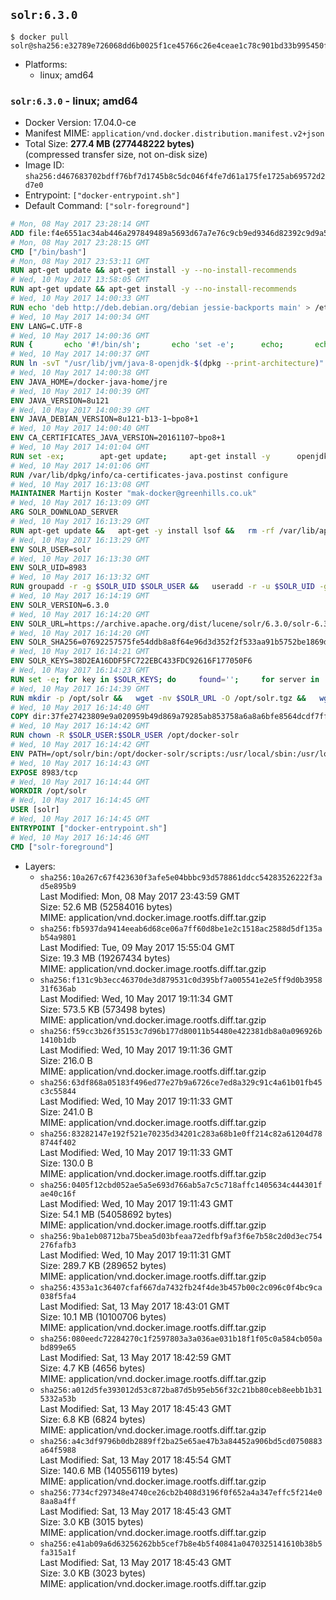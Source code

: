 ## `solr:6.3.0`

```console
$ docker pull solr@sha256:e32789e726068dd6b0025f1ce45766c26e4ceae1c78c901bd33b995450f4deff
```

-	Platforms:
	-	linux; amd64

### `solr:6.3.0` - linux; amd64

-	Docker Version: 17.04.0-ce
-	Manifest MIME: `application/vnd.docker.distribution.manifest.v2+json`
-	Total Size: **277.4 MB (277448222 bytes)**  
	(compressed transfer size, not on-disk size)
-	Image ID: `sha256:d467683702bdff76bf7d1745b8c5dc046f4fe7d61a175fe1725ab69572d2d7e0`
-	Entrypoint: `["docker-entrypoint.sh"]`
-	Default Command: `["solr-foreground"]`

```dockerfile
# Mon, 08 May 2017 23:28:14 GMT
ADD file:f4e6551ac34ab446a297849489a5693d67a7e76c9cb9ed9346d82392c9d9a5fe in / 
# Mon, 08 May 2017 23:28:15 GMT
CMD ["/bin/bash"]
# Mon, 08 May 2017 23:53:11 GMT
RUN apt-get update && apt-get install -y --no-install-recommends 		ca-certificates 		curl 		wget 	&& rm -rf /var/lib/apt/lists/*
# Wed, 10 May 2017 13:58:05 GMT
RUN apt-get update && apt-get install -y --no-install-recommends 		bzip2 		unzip 		xz-utils 	&& rm -rf /var/lib/apt/lists/*
# Wed, 10 May 2017 14:00:33 GMT
RUN echo 'deb http://deb.debian.org/debian jessie-backports main' > /etc/apt/sources.list.d/jessie-backports.list
# Wed, 10 May 2017 14:00:34 GMT
ENV LANG=C.UTF-8
# Wed, 10 May 2017 14:00:36 GMT
RUN { 		echo '#!/bin/sh'; 		echo 'set -e'; 		echo; 		echo 'dirname "$(dirname "$(readlink -f "$(which javac || which java)")")"'; 	} > /usr/local/bin/docker-java-home 	&& chmod +x /usr/local/bin/docker-java-home
# Wed, 10 May 2017 14:00:37 GMT
RUN ln -svT "/usr/lib/jvm/java-8-openjdk-$(dpkg --print-architecture)" /docker-java-home
# Wed, 10 May 2017 14:00:38 GMT
ENV JAVA_HOME=/docker-java-home/jre
# Wed, 10 May 2017 14:00:39 GMT
ENV JAVA_VERSION=8u121
# Wed, 10 May 2017 14:00:39 GMT
ENV JAVA_DEBIAN_VERSION=8u121-b13-1~bpo8+1
# Wed, 10 May 2017 14:00:40 GMT
ENV CA_CERTIFICATES_JAVA_VERSION=20161107~bpo8+1
# Wed, 10 May 2017 14:01:04 GMT
RUN set -ex; 		apt-get update; 	apt-get install -y 		openjdk-8-jre-headless="$JAVA_DEBIAN_VERSION" 		ca-certificates-java="$CA_CERTIFICATES_JAVA_VERSION" 	; 	rm -rf /var/lib/apt/lists/*; 		[ "$(readlink -f "$JAVA_HOME")" = "$(docker-java-home)" ]; 		update-alternatives --get-selections | awk -v home="$(readlink -f "$JAVA_HOME")" 'index($3, home) == 1 { $2 = "manual"; print | "update-alternatives --set-selections" }'; 	update-alternatives --query java | grep -q 'Status: manual'
# Wed, 10 May 2017 14:01:06 GMT
RUN /var/lib/dpkg/info/ca-certificates-java.postinst configure
# Wed, 10 May 2017 16:13:08 GMT
MAINTAINER Martijn Koster "mak-docker@greenhills.co.uk"
# Wed, 10 May 2017 16:13:09 GMT
ARG SOLR_DOWNLOAD_SERVER
# Wed, 10 May 2017 16:13:29 GMT
RUN apt-get update &&   apt-get -y install lsof &&   rm -rf /var/lib/apt/lists/*
# Wed, 10 May 2017 16:13:29 GMT
ENV SOLR_USER=solr
# Wed, 10 May 2017 16:13:30 GMT
ENV SOLR_UID=8983
# Wed, 10 May 2017 16:13:32 GMT
RUN groupadd -r -g $SOLR_UID $SOLR_USER &&   useradd -r -u $SOLR_UID -g $SOLR_USER $SOLR_USER
# Wed, 10 May 2017 16:14:19 GMT
ENV SOLR_VERSION=6.3.0
# Wed, 10 May 2017 16:14:20 GMT
ENV SOLR_URL=https://archive.apache.org/dist/lucene/solr/6.3.0/solr-6.3.0.tgz
# Wed, 10 May 2017 16:14:20 GMT
ENV SOLR_SHA256=07692257575fe54ddb8a8f64e96d3d352f2f533aa91b5752be1869d2acf2f544
# Wed, 10 May 2017 16:14:21 GMT
ENV SOLR_KEYS=38D2EA16DDF5FC722EBC433FDC92616F177050F6
# Wed, 10 May 2017 16:14:23 GMT
RUN set -e; for key in $SOLR_KEYS; do     found='';     for server in       ha.pool.sks-keyservers.net       hkp://keyserver.ubuntu.com:80       hkp://p80.pool.sks-keyservers.net:80       pgp.mit.edu     ; do       echo "  trying $server for $key";       gpg --keyserver "$server" --keyserver-options timeout=10 --recv-keys "$key" && found=yes && break;     done;     test -z "$found" && echo >&2 "error: failed to fetch $key from several disparate servers -- network issues?" && exit 1;   done;   exit 0
# Wed, 10 May 2017 16:14:39 GMT
RUN mkdir -p /opt/solr &&   wget -nv $SOLR_URL -O /opt/solr.tgz &&   wget -nv $SOLR_URL.asc -O /opt/solr.tgz.asc &&   echo "$SOLR_SHA256 */opt/solr.tgz" | sha256sum -c - &&   (>&2 ls -l /opt/solr.tgz /opt/solr.tgz.asc) &&   gpg --batch --verify /opt/solr.tgz.asc /opt/solr.tgz &&   tar -C /opt/solr --extract --file /opt/solr.tgz --strip-components=1 &&   rm /opt/solr.tgz* &&   rm -Rf /opt/solr/docs/ &&   mkdir -p /opt/solr/server/solr/lib /opt/solr/server/solr/mycores &&   sed -i -e 's/#SOLR_PORT=8983/SOLR_PORT=8983/' /opt/solr/bin/solr.in.sh &&   sed -i -e '/-Dsolr.clustering.enabled=true/ a SOLR_OPTS="$SOLR_OPTS -Dsun.net.inetaddr.ttl=60 -Dsun.net.inetaddr.negative.ttl=60"' /opt/solr/bin/solr.in.sh &&   chown -R $SOLR_USER:$SOLR_USER /opt/solr &&   mkdir /docker-entrypoint-initdb.d /opt/docker-solr/
# Wed, 10 May 2017 16:14:40 GMT
COPY dir:37fe27423809e9a020959b49d869a79285ab853758a6a8a6bfe8564dcdf7ff56 in /opt/docker-solr/scripts 
# Wed, 10 May 2017 16:14:42 GMT
RUN chown -R $SOLR_USER:$SOLR_USER /opt/docker-solr
# Wed, 10 May 2017 16:14:42 GMT
ENV PATH=/opt/solr/bin:/opt/docker-solr/scripts:/usr/local/sbin:/usr/local/bin:/usr/sbin:/usr/bin:/sbin:/bin
# Wed, 10 May 2017 16:14:43 GMT
EXPOSE 8983/tcp
# Wed, 10 May 2017 16:14:44 GMT
WORKDIR /opt/solr
# Wed, 10 May 2017 16:14:45 GMT
USER [solr]
# Wed, 10 May 2017 16:14:45 GMT
ENTRYPOINT ["docker-entrypoint.sh"]
# Wed, 10 May 2017 16:14:46 GMT
CMD ["solr-foreground"]
```

-	Layers:
	-	`sha256:10a267c67f423630f3afe5e04bbbc93d578861ddcc54283526222f3ad5e895b9`  
		Last Modified: Mon, 08 May 2017 23:43:59 GMT  
		Size: 52.6 MB (52584016 bytes)  
		MIME: application/vnd.docker.image.rootfs.diff.tar.gzip
	-	`sha256:fb5937da9414eeab6d68ce06a7ff60d8be1e2c1518ac2588d5df135ab54a9801`  
		Last Modified: Tue, 09 May 2017 15:55:04 GMT  
		Size: 19.3 MB (19267434 bytes)  
		MIME: application/vnd.docker.image.rootfs.diff.tar.gzip
	-	`sha256:f131c9b3ecc46370de3d879531c0d395bf7a005541e2e5ff9d0b395831f636ab`  
		Last Modified: Wed, 10 May 2017 19:11:34 GMT  
		Size: 573.5 KB (573498 bytes)  
		MIME: application/vnd.docker.image.rootfs.diff.tar.gzip
	-	`sha256:f59cc3b26f35153c7d96b177d80011b54480e422381db8a0a096926b1410b1db`  
		Last Modified: Wed, 10 May 2017 19:11:36 GMT  
		Size: 216.0 B  
		MIME: application/vnd.docker.image.rootfs.diff.tar.gzip
	-	`sha256:63df868a05183f496ed77e27b9a6726ce7ed8a329c91c4a61b01fb45c3c55844`  
		Last Modified: Wed, 10 May 2017 19:11:33 GMT  
		Size: 241.0 B  
		MIME: application/vnd.docker.image.rootfs.diff.tar.gzip
	-	`sha256:83282147e192f521e70235d34201c283a68b1e0ff214c82a61204d788744f402`  
		Last Modified: Wed, 10 May 2017 19:11:33 GMT  
		Size: 130.0 B  
		MIME: application/vnd.docker.image.rootfs.diff.tar.gzip
	-	`sha256:0405f12cbd052ae5a5e693d766ab5a7c5c718affc1405634c444301fae40c16f`  
		Last Modified: Wed, 10 May 2017 19:11:43 GMT  
		Size: 54.1 MB (54058692 bytes)  
		MIME: application/vnd.docker.image.rootfs.diff.tar.gzip
	-	`sha256:9ba1eb08712ba75bea5d03bfeaa72edfbf9af3f6e7b58c2d0d3ec754276fafb3`  
		Last Modified: Wed, 10 May 2017 19:11:31 GMT  
		Size: 289.7 KB (289652 bytes)  
		MIME: application/vnd.docker.image.rootfs.diff.tar.gzip
	-	`sha256:4353a1c36407cfaf667da7432fb24f4de3b457b00c2c096c0f4bc9ca038f5fa4`  
		Last Modified: Sat, 13 May 2017 18:43:01 GMT  
		Size: 10.1 MB (10100706 bytes)  
		MIME: application/vnd.docker.image.rootfs.diff.tar.gzip
	-	`sha256:080eedc72284270c1f2597803a3a036ae031b18f1f05c0a584cb050abd899e65`  
		Last Modified: Sat, 13 May 2017 18:42:59 GMT  
		Size: 4.7 KB (4656 bytes)  
		MIME: application/vnd.docker.image.rootfs.diff.tar.gzip
	-	`sha256:a012d5fe393012d53c872ba87d5b95eb56f32c21bb80ceb8eebb1b315332a53b`  
		Last Modified: Sat, 13 May 2017 18:45:43 GMT  
		Size: 6.8 KB (6824 bytes)  
		MIME: application/vnd.docker.image.rootfs.diff.tar.gzip
	-	`sha256:a4c3df9796b0db2889ff2ba25e65ae47b3a84452a906bd5cd0750883a64f5988`  
		Last Modified: Sat, 13 May 2017 18:45:54 GMT  
		Size: 140.6 MB (140556119 bytes)  
		MIME: application/vnd.docker.image.rootfs.diff.tar.gzip
	-	`sha256:7734cf297348e4740ce26cb2b408d3196f0f652a4a347effc5f214e08aa8a4ff`  
		Last Modified: Sat, 13 May 2017 18:45:43 GMT  
		Size: 3.0 KB (3015 bytes)  
		MIME: application/vnd.docker.image.rootfs.diff.tar.gzip
	-	`sha256:e41ab09a6d63256262bb5cef7b8e4b5f40841a0470325141610b38b5fa315a1f`  
		Last Modified: Sat, 13 May 2017 18:45:43 GMT  
		Size: 3.0 KB (3023 bytes)  
		MIME: application/vnd.docker.image.rootfs.diff.tar.gzip
